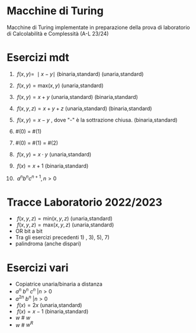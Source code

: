 # Macchine di Turing
Macchine di Turing implementate in preparazione della prova di laboratorio di Calcolabilità e Complessità (A-L 23/24)

# Esercizi mdt
1) $\ f(x,y) = \ \mid x - y \mid$ (binaria,standard)  (unaria,standard)



2) $\ f(x,y) = \text{max}(x,y)$ (unaria,standard)



3) $\ f(x,y) = x + y$ (unaria,standard)  (binaria,standard)

4) $\ f(x,y,z) = x + y + z$ (unaria,standard)  (binaria,standard)



5) $\ f(x,y) = x - y$ , dove "-" è la sottrazione chiusa. (binaria,standard)


6) #(0) = #(1)


7) #(0) = #(1) = #(2)

  
8) $\ f(x,y) = x \cdot y$ (unaria,standard)



9) $\ f(x) = x + 1$ (binaria,standard)



10) $\ a^n b^n c^{n+1} , n>0$


# Tracce Laboratorio 2022/2023
- $\ f(x,y,z) = \text{min}(x,y,z)$ (unaria,standard) 
- $\ f(x,y,z) = \text{max}(x,y,z)$ (unaria,standard) 
- OR bit a bit
- Tra gli esercizi precedenti 1) , 3), 5), 7)
- palindroma (anche dispari)


# Esercizi vari
- Copiatrice unaria/binaria a distanza
- $a^n \ b^n \ c^n \ | n > 0$
- $a^{2n}\ b^n \ | n > 0$
- $\ f(x) = 2x$ (unaria,standard)
- $\ f(x) = x - 1$ (binaria,standard)
- $w$ # $w$
- $w$ # $w^R$
